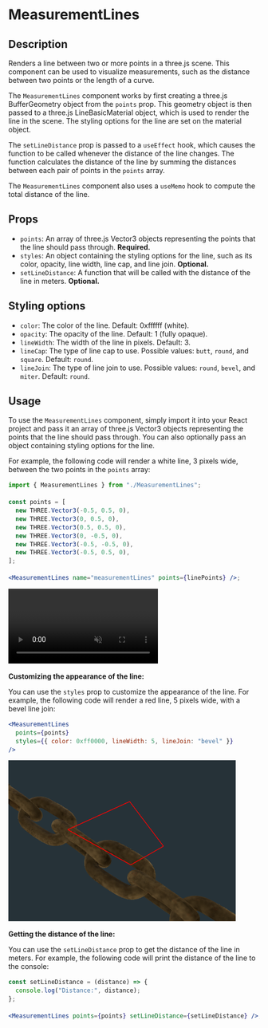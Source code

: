 # MeasurementLines

## Description

Renders a line between two or more points in a three.js scene. This component can be used to visualize measurements, such as the distance between two points or the length of a curve.

The `MeasurementLines` component works by first creating a three.js BufferGeometry object from the `points` prop. This geometry object is then passed to a three.js LineBasicMaterial object, which is used to render the line in the scene. The styling options for the line are set on the material object.

The `setLineDistance` prop is passed to a `useEffect` hook, which causes the function to be called whenever the distance of the line changes. The function calculates the distance of the line by summing the distances between each pair of points in the `points` array.

The `MeasurementLines` component also uses a `useMemo` hook to compute the total distance of the line.

## Props

- `points`: An array of three.js Vector3 objects representing the points that the line should pass through. **Required.**
- `styles`: An object containing the styling options for the line, such as its color, opacity, line width, line cap, and line join. **Optional.**
- `setLineDistance`: A function that will be called with the distance of the line in meters. **Optional.**

## Styling options

- `color`: The color of the line. Default: 0xffffff (white).
- `opacity`: The opacity of the line. Default: 1 (fully opaque).
- `lineWidth`: The width of the line in pixels. Default: 3.
- `lineCap`: The type of line cap to use. Possible values: `butt`, `round`, and `square`. Default: `round`.
- `lineJoin`: The type of line join to use. Possible values: `round`, `bevel`, and `miter`. Default: `round`.

## Usage

To use the `MeasurementLines` component, simply import it into your React project and pass it an array of three.js Vector3 objects representing the points that the line should pass through. You can also optionally pass an object containing styling options for the line.

For example, the following code will render a white line, 3 pixels wide, between the two points in the `points` array:

```jsx
import { MeasurementLines } from "./MeasurementLines";

const points = [
  new THREE.Vector3(-0.5, 0.5, 0),
  new THREE.Vector3(0, 0.5, 0),
  new THREE.Vector3(0.5, 0.5, 0),
  new THREE.Vector3(0, -0.5, 0),
  new THREE.Vector3(-0.5, -0.5, 0),
  new THREE.Vector3(-0.5, 0.5, 0),
];

<MeasurementLines name="measurementLines" points={linePoints} />;
```

<video src="/assets/mes-lines-vid.mp4"
alt="Video of MeasurementLines component"
title="Title" autoplay loop muted>
Your browser does not support the video tag.
</video>

**Customizing the appearance of the line:**

You can use the `styles` prop to customize the appearance of the line. For example, the following code will render a red line, 5 pixels wide, with a bevel line join:

```jsx
<MeasurementLines
  points={points}
  styles={{ color: 0xff0000, lineWidth: 5, lineJoin: "bevel" }}
/>
```

![Mes Lines Styling](/assets/mes-lines-styling.png)

**Getting the distance of the line:**

You can use the `setLineDistance` prop to get the distance of the line in meters. For example, the following code will print the distance of the line to the console:

```jsx
const setLineDistance = (distance) => {
  console.log("Distance:", distance);
};

<MeasurementLines points={points} setLineDistance={setLineDistance} />;
```
